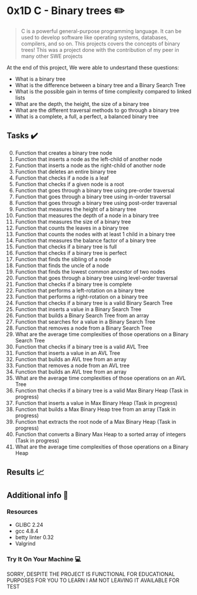 # 0x1D C - Binary trees :pencil2:

> C is a powerful general-purpose programming language. It can be used to develop software like operating systems, databases, compilers, and so on. This projects covers the concepts of binary trees! This was a project done with the contribution of my peer in many other SWE projects  

At the end of this project, We were able to undesrtand these questions:
  
* What is a binary tree
* What is the difference between a binary tree and a Binary Search Tree
* What is the possible gain in terms of time complexity compared to linked lists
* What are the depth, the height, the size of a binary tree
* What are the different traversal methods to go through a binary tree
* What is a complete, a full, a perfect, a balanced binary tree

## Tasks :heavy_check_mark:

0. Function that creates a binary tree node
1. Function that inserts a node as the left-child of another node
2. Function that inserts a node as the right-child of another node
3. Function that deletes an entire binary tree
4. Function that checks if a node is a leaf
5. Function that checks if a given node is a root
6. Function that goes through a binary tree using pre-order traversal
7. Function that goes through a binary tree using in-order traversal
8. Function that goes through a binary tree using post-order traversal
9. Function that measures the height of a binary tree
10. Function that measures the depth of a node in a binary tree
11. Function that measures the size of a binary tree
12. Function that counts the leaves in a binary tree
13. Function that counts the nodes with at least 1 child in a binary tree
14. Function that measures the balance factor of a binary tree
15. Function that checks if a binary tree is full
16. Function that checks if a binary tree is perfect
17. Function that finds the sibling of a node
18. Function that finds the uncle of a node
19. Function that finds the lowest common ancestor of two nodes
20. Function that goes through a binary tree using level-order traversal
21. Function that checks if a binary tree is complete
22. Function that performs a left-rotation on a binary tree
23. Function that performs a right-rotation on a binary tree
24. Function that checks if a binary tree is a valid Binary Search Tree
25. Function that inserts a value in a Binary Search Tree
26. Function that builds a Binary Search Tree from an array
27. Function that searches for a value in a Binary Search Tree
28. Function that removes a node from a Binary Search Tree
29. What are the average time complexities of those operations on a Binary Search Tree
30. Function that checks if a binary tree is a valid AVL Tree
31. Function that inserts a value in an AVL Tree
32. Function that builds an AVL tree from an array
33. Function that removes a node from an AVL tree
34. Function that builds an AVL tree from an array
35. What are the average time complexities of those operations on an AVL Tree
36. Function that checks if a binary tree is a valid Max Binary Heap (Task in progress)
37. Function that inserts a value in Max Binary Heap (Task in progress)
38. Function that builds a Max Binary Heap tree from an array (Task in progress)
39. Function that extracts the root node of a Max Binary Heap (Task in progress)
40. Function that converts a Binary Max Heap to a sorted array of integers (Task in progress)
41. What are the average time complexities of those operations on a Binary Heap


## Results :chart_with_upwards_trend:



## Additional info :construction:
### Resources

- GLIBC 2.24
- gcc 4.8.4
- betty linter 0.32
- Valgrind


### Try It On Your Machine :computer:	

SORRY, DESPITE THE PROJECT IS FUNCTIONAL FOR EDUCATIONAL PURPOSES FOR YOU TO LEARN I AM NOT LEAVING IT AVAILABLE FOR TEST


